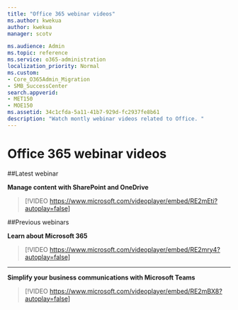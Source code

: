 ```yaml
---
title: "Office 365 webinar videos"
ms.author: kwekua
author: kwekua
manager: scotv

ms.audience: Admin
ms.topic: reference
ms.service: o365-administration
localization_priority: Normal
ms.custom:
- Core_O365Admin_Migration
- SMB_SuccessCenter
search.appverid:
- MET150
- MOE150
ms.assetid: 34c1cfda-5a11-41b7-929d-fc2937fe8b61
description: "Watch montly webinar videos related to Office. "
---
```


# Office 365 webinar videos
##Latest webinar
  
**Manage content with SharePoint and OneDrive**
> [!VIDEO https://www.microsoft.com/videoplayer/embed/RE2mEti?autoplay=false]
  
  
##Previous webinars

**Learn about Microsoft 365**
> [!VIDEO https://www.microsoft.com/videoplayer/embed/RE2mry4?autoplay=false]
  
****
  
**Simplify your business communications with Microsoft Teams**
> [!VIDEO https://www.microsoft.com/videoplayer/embed/RE2mBX8?autoplay=false]
  

  

